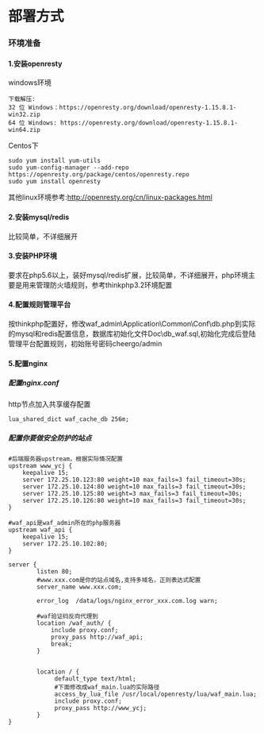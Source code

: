 # 部署方式
### 环境准备
#### 1.安装openresty

windows环境
```
下载解压:
32 位 Windows：https://openresty.org/download/openresty-1.15.8.1-win32.zip
64 位 Windows: https://openresty.org/download/openresty-1.15.8.1-win64.zip
```
Centos下

```
sudo yum install yum-utils
sudo yum-config-manager --add-repo https://openresty.org/package/centos/openresty.repo
sudo yum install openresty
```
其他linux环境参考:http://openresty.org/cn/linux-packages.html
#### 2.安装mysql/redis
比较简单，不详细展开

#### 3.安装PHP环境
要求在php5.6以上，装好mysql/redis扩展，比较简单，不详细展开，php环境主要是用来管理防火墙规则，参考thinkphp3.2环境配置

#### 4.配置规则管理平台
按thinkphp配置好，修改waf_admin\Application\Common\Conf\db.php到实际的mysql和redis配置信息，数据库初始化文件Doc\db_waf.sql,初始化完成后登陆管理平台配置规则，初始账号密码cheergo/admin

#### 5.配置nginx
##### 配置nginx.conf
http节点加入共享缓存配置
```
lua_shared_dict waf_cache_db 256m;
```
##### 配置你要做安全防护的站点

```
#后端服务器upstream，根据实际情况配置
upstream www_ycj {
	keepalive 15;
	server 172.25.10.123:80 weight=10 max_fails=3 fail_timeout=30s;
	server 172.25.10.124:80 weight=10 max_fails=3 fail_timeout=30s;
	server 172.25.10.125:80 weight=3 max_fails=3 fail_timeout=30s;
	server 172.25.10.126:80 weight=10 max_fails=3 fail_timeout=30s;
}

#waf_api是waf_admin所在的php服务器
upstream waf_api {
	keepalive 15;
	server 172.25.10.102:80;
}

server {
	    listen 80;
	    #www.xxx.com是你的站点域名,支持多域名，正则表达式配置
		server_name www.xxx.com;   
		
		error_log  /data/logs/nginx_error_xxx.com.log warn;
		
        #waf验证码反向代理到
		location /waf_auth/ {
			include proxy.conf;
			proxy_pass http://waf_api;
			break;
		}

		
		location / {
		     default_type text/html;
		     #下面修改成waf_main.lua的实际路径
			 access_by_lua_file /usr/local/openresty/lua/waf_main.lua;
			 include proxy.conf;
			 proxy_pass http://www_ycj;
		}
}
```



